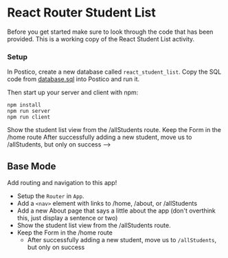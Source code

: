 # React Router Student List

Before you get started make sure to look through the code that has been provided. This is a working copy of the React Student List activity. 

### Setup

In Postico, create a new database called `react_student_list`. Copy the SQL code from [database.sql](./database.sql) into Postico and run it.

Then start up your server and client with npm:

```
npm install
npm run server
npm run client
```
<!-- TODO 
<!-- Setup the Router in App.
Add a <nav> element with links to /home, /about, or /allStudents -->
<!-- Add a new About page that says a little about the app (don't overthink this, just display a sentence or two) -->
Show the student list view from the /allStudents route.
Keep the Form in the /home route
After successfully adding a new student, move us to /allStudents, but only on success -->

## Base Mode

Add routing and navigation to this app!

- Setup the `Router` in `App`.
- Add a `<nav>` element with links to /home, /about, or /allStudents
- Add a new About page that says a little about the app (don't overthink this, just display a sentence or two)
- Show the student list view from the /allStudents route.
- Keep the Form in the /home route
   - After successfully adding a new student, move us to `/allStudents`, but only on success
